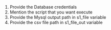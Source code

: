 1. Provide the Database credentials 
2. Mention the script that you want execute
3. Provide the Mysql output path in s1_file variable 
4. Provide the csv file path in s1_file_out variable

